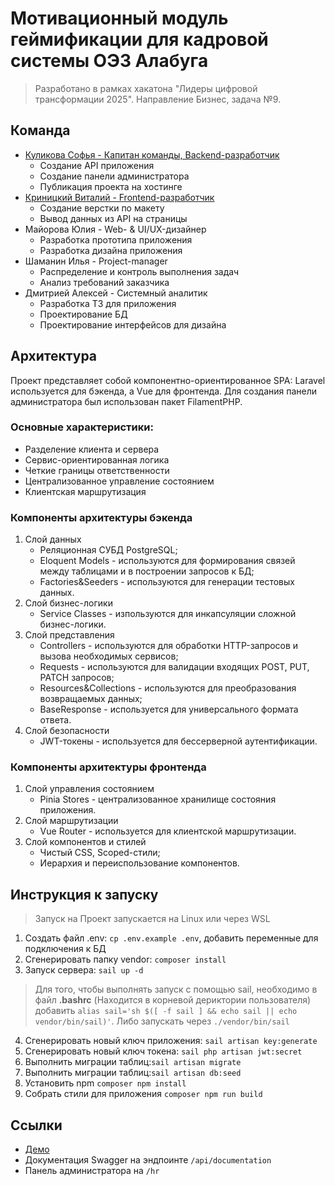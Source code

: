 # Мотивационный модуль геймификации для кадровой системы ОЭЗ Алабуга
> Разработано в рамках хакатона "Лидеры цифровой трансформации 2025". Направление Бизнес, задача №9.

## Команда 
* [Куликова Софья - Капитан команды, Backend-разработчик](https://github.com/sof-ya)
    - Создание API приложения
    - Создание панели администратора
    - Публикация проекта на хостинге
* [Криницкий Виталий - Frontend-разработчик](https://github.com/TheFasWalker)
    - Создание верстки по макету
    - Вывод данных из API на страницы
* Майорова Юлия - Web- & UI/UX-дизайнер
    - Разработка прототипа приложения
    - Разработка дизайна приложения
* Шаманин Илья - Project-manager
    - Распределение и контроль выполнения задач
    - Анализ требований заказчика
* Дмитрией Алексей - Системный аналитик
    - Разработка ТЗ для приложения
    - Проектирование БД
    - Проектирование интерфейсов для дизайна

## Архитектура
Проект представляет собой компонентно-ориентированное SPA: Laravel используется для бэкенда, а Vue для фронтенда. Для создания панели администратора был использован пакет FilamentPHP.

### Основные характеристики:
* Разделение клиента и сервера
* Сервис-ориентированная логика
* Четкие границы ответственности
* Централизованное управление состоянием
* Клиентская маршрутизация

### Компоненты архитектуры бэкенда

1. Слой данных
    - Реляционная СУБД PostgreSQL;
    - Eloquent Models - используются для формирования связей между таблицами и в построении запросов к БД;
    - Factories&Seeders - используются для генерации тестовых данных.
2. Слой бизнес-логики
    - Service Classes - изпользуются для инкапсуляции сложной бизнес-логики.
3. Слой представления
    - Controllers - используются для обработки HTTP-запросов и вызова необходимых сервисов;
    - Requests - используются для валидации входящих POST, PUT, PATCH запросов;
    - Resources&Collections - используются для преобразования возвращаемых данных;
    - BaseResponse - используется для универсального формата ответа.
4. Слой безопасности
    - JWT-токены - используется для бессерверной аутентификации.

### Компоненты архитектуры фронтенда
1. Слой управления состоянием
    - Pinia Stores - централизованное хранилище состояния приложения.
2. Слой маршрутизации
    - Vue Router - используется для клиентской маршрутизации.
3. Слой компонентов и стилей
    - Чистый CSS, Scoped-стили;
    - Иерархия и переиспользование компонентов.


## Инструкция к запуску
> Запуск на Проект запускается на Linux или через WSL
1. Создать файл .env: `cp .env.example .env`, добавить переменные для подключения к БД
2. Сгенерировать папку vendor: `composer install`
3. Запуск сервера: `sail up -d`

>Для того, чтобы выполнять запуск с помощью sail, необходимо в файл **.bashrc** (Находится в корневой дериктории пользователя) добавить `alias sail='sh $([ -f sail ] && echo sail || echo vendor/bin/sail)'`. Либо запускать через `./vendor/bin/sail`
4. Сгенерировать новый ключ приложения: `sail artisan key:generate`
5. Сгенерировать новый ключ токена: `sail php artisan jwt:secret`
6. Выполнить миграции таблиц:`sail artisan migrate`
7. Выполнить миграции таблиц:`sail artisan db:seed`
8. Установить npm `composer npm install`
8. Собрать стили для приложения `composer npm run build`


## Ссылки
* [Демо](http://sofjaknk.beget.tech) 
* Документация Swagger на эндпоинте `/api/documentation` 
* Панель администратора на `/hr`
